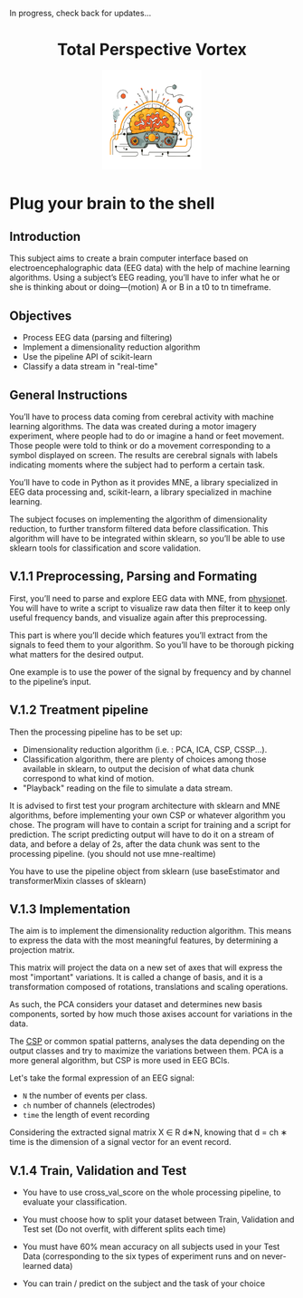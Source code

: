 In progress, check back for updates...

<h1 align="center">Total Perspective Vortex</h1>

<div align="center">
<img src="images/logo.png" alt="Harry Potter" width="35%">
</div>


# Plug your brain to the shell

## Introduction

This subject aims to create a brain computer interface based on electroencephalographic
data (EEG data) with the help of machine learning algorithms. Using a subject’s EEG
reading, you’ll have to infer what he or she is thinking about or doing—(motion) A or B
in a t0 to tn timeframe.

## Objectives

- Process EEG data (parsing and filtering)
- Implement a dimensionality reduction algorithm
- Use the pipeline API of scikit-learn
- Classify a data stream in "real-time"

## General Instructions

You’ll have to process data coming from cerebral activity with machine
learning algorithms. The data was created during a motor imagery experiment,
where people had to do or imagine a hand or feet movement. Those people
were told to think or do a movement corresponding to a symbol displayed
on screen. The results are cerebral signals with labels indicating moments
where the subject had to perform a certain task.

You’ll have to code in Python as it provides MNE, a library specialized
in EEG data processing and, scikit-learn, a library specialized in
machine learning.

The subject focuses on implementing the algorithm of dimensionality reduction,
to further transform filtered data before classification. This algorithm
will have to be integrated within sklearn, so you’ll be able to use sklearn
tools for classification and score validation.

## V.1.1 Preprocessing, Parsing and Formating

First, you’ll need to parse and explore EEG data with MNE, from
[physionet](https://physionet.org/content/eegmmidb/1.0.0/).
You will have to write a script to visualize raw data then filter it to
keep only useful frequency bands, and visualize again after this preprocessing.

This part is where you’ll decide which features you’ll extract from the
signals to feed them to your algorithm. So you’ll have to be thorough picking
what matters for the desired output.

One example is to use the power of the signal by frequency and by channel
to the pipeline’s input.

## V.1.2 Treatment pipeline

Then the processing pipeline has to be set up:

- Dimensionality reduction algorithm (i.e. : PCA, ICA, CSP, CSSP...).
- Classification algorithm, there are plenty of choices among those
available in sklearn, to output the decision of what data chunk
correspond to what kind of motion.
- "Playback" reading on the file to simulate a data stream.

It is advised to first test your program architecture with sklearn and
MNE algorithms, before implementing your own CSP or whatever algorithm 
you chose. The program will have to contain a script for training and a
script for prediction. The script predicting output will have to do
it on a stream of data, and before a delay of 2s, after the data chunk was
sent to the processing pipeline. (you should not use mne-realtime)

You have to use the pipeline object from sklearn (use baseEstimator and
transformerMixin classes of sklearn)

## V.1.3 Implementation

The aim is to implement the dimensionality reduction algorithm. This means
to express the data with the most meaningful features, by determining a 
projection matrix.

This matrix will project the data on a new set of axes that will express
the most "important" variations. It is called a change of basis, and it is
a transformation composed of rotations, translations and scaling operations.

As such, the PCA considers your dataset and determines new basis components,
sorted by how much those axises account for variations in the data.

The [CSP](https://doc.ml.tu-berlin.de/bbci/publications/BlaTomLemKawMue08.pdf) 
or common spatial patterns, analyses the data depending on the output
classes and try to maximize the variations between them.
PCA is a more general algorithm, but CSP is more used in EEG BCIs.

Let's take the formal expression of an EEG signal:

- `N` the number of events per class.
- `ch` number of channels (electrodes)
- `time` the length of event recording

Considering the extracted signal matrix X ∈ R d∗N, knowing that d = ch ∗ time 
is the dimension of a signal vector for an event record.

## V.1.4 Train, Validation and Test

- You have to use cross_val_score on the whole processing pipeline, to
evaluate your classification.

- You must choose how to split your dataset between Train, Validation
and Test set (Do not overfit, with different splits each time)

- You must have 60% mean accuracy on all subjects used in your Test Data
(corresponding to the six types of experiment runs and on never-learned data)

- You can train / predict on the subject and the task of your choice


